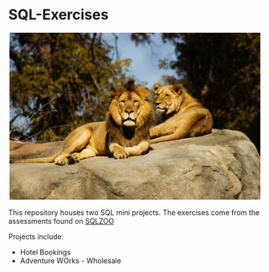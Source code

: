 # SQL-Exercises

<p align="center">
    <img src = "./images/lions.jpg" width=500>
</p>

This repository houses two SQL mini projects. The exercises come from the assessments found on [SQLZOO](https://sqlzoo.net)

Projects include:
* Hotel Bookings
* Adventure WOrks - Wholesale
